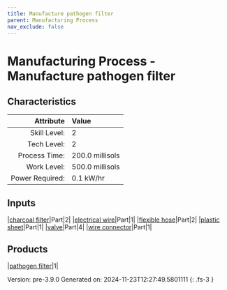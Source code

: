 ```yaml
---
title: Manufacture pathogen filter
parent: Manufacturing Process
nav_exclude: false
---
```

# Manufacturing Process - Manufacture pathogen filter


## Characteristics

| Attribute      | Value |
|--------:|:------|
|Skill Level:|2|
|Tech Level:|2|
|Process Time:|200.0 millisols|
|Work Level:|500.0 millisols|
|Power Required:|0.1 kW/hr|

## Inputs

|[charcoal filter](../part/charcoal-filter.html)|Part|2|
|[electrical wire](../part/electrical-wire.html)|Part|1|
|[flexible hose](../part/flexible-hose.html)|Part|2|
|[plastic sheet](../part/plastic-sheet.html)|Part|1|
|[valve](../part/valve.html)|Part|4|
|[wire connector](../part/wire-connector.html)|Part|1|

## Products

|[pathogen filter](../part/pathogen-filter.html)|1|


Version: pre-3.9.0 Generated on: 2024-11-23T12:27:49.5801111
{: .fs-3 }

